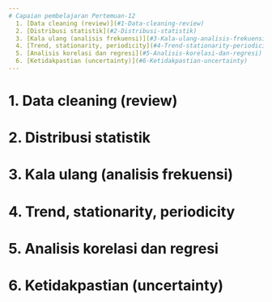 ```yaml
---
# Capaian pembelajaran Pertemuan-12
  1. [Data cleaning (review)](#1-Data-cleaning-review)
  2. [Distribusi statistik](#2-Distribusi-statistik)
  3. [Kala ulang (analisis frekuensi)](#3-Kala-ulang-analisis-frekuensi)
  4. [Trend, stationarity, periodicity](#4-Trend-stationarity-periodicity)
  5. [Analisis korelasi dan regresi](#5-Analisis-korelasi-dan-regresi)
  6. [Ketidakpastian (uncertainty)](#6-Ketidakpastian-uncertainty)
---
```


# 1. Data cleaning (review)

# 2. Distribusi statistik

# 3. Kala ulang (analisis frekuensi)

# 4. Trend, stationarity, periodicity

# 5. Analisis korelasi dan regresi

# 6. Ketidakpastian (uncertainty)
